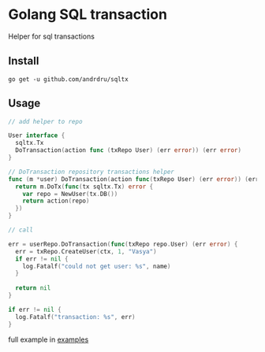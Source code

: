 # Golang SQL transaction

Helper for sql transactions

## Install

`go get -u github.com/andrdru/sqltx`

## Usage

```go
// add helper to repo

User interface {
  sqltx.Tx
  DoTransaction(action func (txRepo User) (err error)) (err error)
}

// DoTransaction repository transactions helper
func (m *user) DoTransaction(action func(txRepo User) (err error)) (err error) {
  return m.DoTx(func(tx sqltx.Tx) error {
    var repo = NewUser(tx.DB())
    return action(repo)
  })
}
```

```go
// call

err = userRepo.DoTransaction(func(txRepo repo.User) (err error) {
  err = txRepo.CreateUser(ctx, 1, "Vasya")
  if err != nil {
    log.Fatalf("could not get user: %s", name)
  }
  
  return nil
}

if err != nil {
  log.Fatalf("transaction: %s", err)
}
```

full example in [examples](/examples)